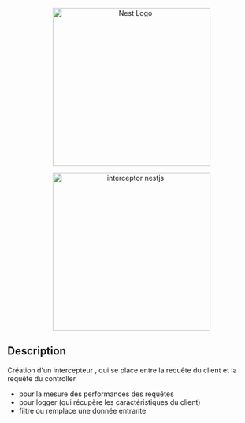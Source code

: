 <p align="center">
  <a href="http://nestjs.com/" target="blank"><img src="https://nestjs.com/img/logo_text.svg" width="320" alt="Nest Logo" /></a>
</p>


<p align="center">
 <img src="https://docs.nestjs.com/assets/Interceptors_1.png" width="320" alt="interceptor nestjs" /></a>
</p>


## Description

Création d'un intercepteur , qui se place entre la requête du client et la requête du controller 

 - pour la mesure des performances des requêtes 
 - pour logger (qui récupère les caractéristiques du client)
 - filtre ou remplace une donnée entrante 


